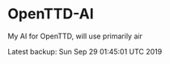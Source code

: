 # OpenTTD-AI
My AI for OpenTTD, will use primarily air

Latest backup: Sun Sep 29 01:45:01 UTC 2019
